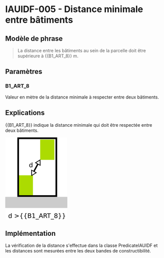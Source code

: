# IAUIDF-005 - Distance minimale entre bâtiments

## Modèle de phrase

> La distance entre les bâtiments au sein de la parcelle doit être supérieure à {{B1_ART_8}} m.

## Paramètres

### B1_ART_8

Valeur en mètre de la distance minimale à respecter entre deux bâtiments.

## Explications

{{B1_ART_8}} indique la distance minimale qui doit être respectée entre deux bâtiments.

![Image montrant la contrainte de distance entre deux bâtiments](img/IAUIDF/IAUIDF-005.png)

## Implémentation

La vérification de la distance s'effectue dans la classe PredicateIAUIDF et les distances sont mesurées entre les deux bandes de constructibilité.
